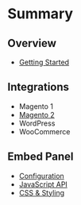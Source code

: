 # Summary

## Overview

* [Getting Started](README.md)

## Integrations

* Magento 1
* [Magento 2](integrations/magento-2.md)
* WordPress
* WooCommerce

## Embed Panel

* [Configuration](configuration.md)
* [JavaScript API](javascript-api.md)
* [CSS & Styling](styling.md)

